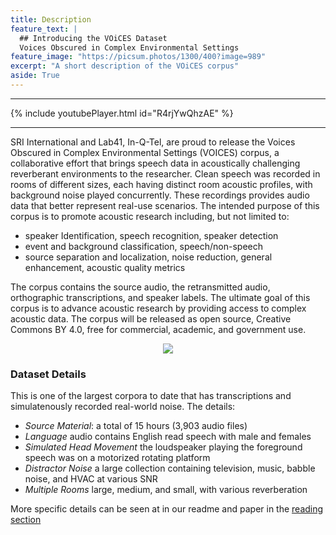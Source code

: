 ```yaml
---
title: Description
feature_text: |
  ## Introducing the VOiCES Dataset
  Voices Obscured in Complex Environmental Settings
feature_image: "https://picsum.photos/1300/400?image=989"
excerpt: "A short description of the VOiCES corpus"
aside: True
---
```

---
{% include youtubePlayer.html id="R4rjYwQhzAE" %}

---
SRI International and Lab41, In-Q-Tel, are proud to release the Voices Obscured in Complex Environmental Settings (VOICES) corpus, a collaborative effort that brings speech data in acoustically challenging reverberant environments to the researcher. Clean speech was recorded in rooms of different sizes, each having distinct room acoustic profiles, with background noise played concurrently. These recordings provides audio data that better represent real-use scenarios. The intended purpose of this corpus is to promote acoustic research including, but not limited to:

- speaker Identification, speech recognition, speaker detection
- event and background classification, speech/non-speech
- source separation and localization, noise reduction, general enhancement, acoustic quality metrics

The corpus contains the source audio, the retransmitted audio, orthographic transcriptions, and speaker labels. The ultimate goal of this corpus is to advance acoustic research by providing access to complex acoustic data. The corpus will be released as open source, Creative Commons BY 4.0, free for commercial, academic, and government use.

<p align="center"><img src="https://images-puremix.akamaized.net/cache/pmmodalimages/images/interface/images_articles/2013_10_08_mic_shootouts/3_mics_300_300.jpg"></p>

### Dataset Details

This is one of the largest corpora to date that has transcriptions and simulatenously recorded real-world noise. The details:

- *Source Material*: a total of 15 hours (3,903 audio files)
- *Language* audio contains English read speech with male and females
- *Simulated Head Movement* the loudspeaker playing the foreground speech was on a motorized rotating platform
- *Distractor Noise* a large collection containing television, music, babble noise, and HVAC at various SNR
- *Multiple Rooms* large, medium, and small, with various reverberation

More specific details can be seen at in our readme and paper in the [reading section](/reading)
